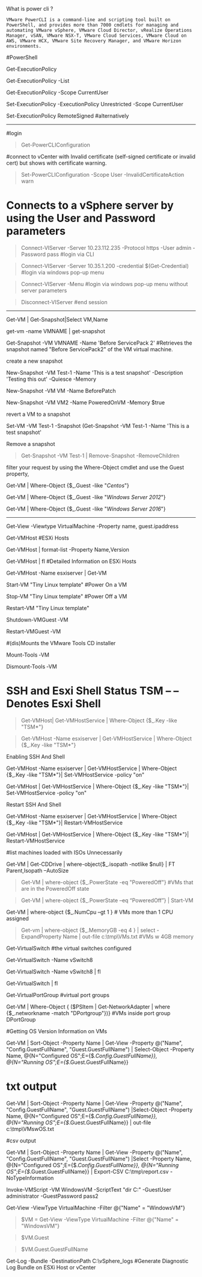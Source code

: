 What is power cli ? 

```
VMware PowerCLI is a command-line and scripting tool built on PowerShell, and provides more than 7000 cmdlets for managing and automating VMware vSphere, VMware Cloud Director, vRealize Operations Manager, vSAN, VMware NSX-T, VMware Cloud Services, VMware Cloud on AWS, VMware HCX, VMware Site Recovery Manager, and VMware Horizon environments.
```


#PowerShell

Get-ExecutionPolicy

Get-ExecutionPolicy -List

Get-ExecutionPolicy -Scope CurrentUser

Set-ExecutionPolicy -ExecutionPolicy Unrestricted -Scope CurrentUser

Set-ExecutionPolicy RemoteSigned #alternatively

------------------------------------------------------------------------------------------------------------------------------------

#login

>Get-PowerCLIConfiguration

#connect to vCenter with Invalid certificate (self-signed certificate or invalid cert) but shows with certificate warning.

>Set-PowerCLIConfiguration -Scope User -InvalidCertificateAction warn

# Connects to a vSphere server by using the User and Password parameters

>Connect-VIServer -Server 10.23.112.235 -Protocol https -User admin -Password pass #login via CLI

>Connect-VIServer -Server 10.35.1.200 -credential $(Get-Credential) #login via windows pop-up menu

>Connect-VIServer -Menu #login via windows pop-up menu without server parameters

>Disconnect-VIServer #end session

--------------------------------------------------------------------------------------------------------------------------------------------

Get-VM | Get-Snapshot|Select VM,Name

get-vm -name VMNAME | get-snapshot

Get-Snapshot -VM VMNAME -Name 'Before ServicePack 2' #Retrieves the snapshot named "Before ServicePack2" of the VM virtual machine.

create a new snapshot

New-Snapshot -VM Test-1 -Name 'This is a test snapshot' -Description 'Testing this out' -Quiesce -Memory

New-Snapshot -VM VM -Name BeforePatch

New-Snapshot -VM VM2 -Name PoweredOnVM -Memory $true

revert a VM to a snapshot

Set-VM -VM Test-1 -Snapshot (Get-Snapshot -VM Test-1 -Name 'This is a test snapshot'

Remove a snapshot

> Get-Snapshot -VM Test-1 | Remove-Snapshot -RemoveChildren

filter your request by using the Where-Object cmdlet and use the Guest property,

Get-VM | Where-Object {$_.Guest -like "*Centos*"}

Get-VM | Where-Object {$_.Guest -like "*Windows Server 2012*"}

Get-VM | Where-Object {$_.Guest -like "*Windows Server 2016*"}

--------------------------------------------------------------------------------------------------------------------------------------------

Get-View -Viewtype VirtualMachine -Property name, guest.ipaddress

Get-VMHost #ESXi Hosts

Get-VMHost | format-list -Property Name,Version

Get-VMHost | fl #Detailed Information on ESXi Hosts

Get-VMHost -Name esxiserver | Get-VM

Start-VM "Tiny Linux template" #Power On a VM

Stop-VM "Tiny Linux template" #Power Off a VM

Restart-VM "Tiny Linux template"

Shutdown-VMGuest ‑VM <vm>

Restart-VMGuest ‑VM <vm>

#(dis)Mounts the VMware Tools CD installer

Mount-Tools ‑VM <vm>

Dismount-Tools ‑VM <vm>

# SSH and Esxi Shell Status TSM – – Denotes Esxi Shell

> Get-VMHost| Get-VMHostService | Where-Object {$_.Key -like "TSM*"}

> Get-VMHost -Name esxiserver | Get-VMHostService | Where-Object {$_.Key -like "TSM*"}

Enabling SSH And Shell

Get-VMHost -Name esxiserver | Get-VMHostService | Where-Object {$_.Key -like "TSM*"}| Set-VMHostService -policy "on"

Get-VMHost | Get-VMHostService | Where-Object {$_.Key -like "TSM*"}| Set-VMHostService -policy "on"

Restart SSH And Shell

Get-VMHost -Name esxiserver | Get-VMHostService | Where-Object {$_.Key -like "TSM*"}| Restart-VMHostService

Get-VMHost | Get-VMHostService | Where-Object {$_.Key -like "TSM*"}| Restart-VMHostService

#list machines loaded with ISOs Unnecessarily

Get-VM | Get-CDDrive | where-object{$_.isopath -notlike $null} | FT Parent,Isopath –AutoSize

> Get-VM | where-object {$_.PowerState -eq "PoweredOff"} #VMs that are in the PoweredOff state

> Get-VM | where-object {$_.PowerState –eq “PoweredOff”} | Start-VM

Get-VM | where-object {$_.NumCpu –gt 1 } # VMs more than 1 CPU assigned

> Get-vm | where-object {$_.MemoryGB -eq 4 } | select -ExpandProperty Name | out-file c:\tmp\VMs.txt #VMs w 4GB memory

Get-VirtualSwitch #the virtual switches configured

Get-VirtualSwitch -Name vSwitch8

Get-VirtualSwitch -Name vSwitch8 | fl

Get-VirtualSwitch | fl

Get-VirtualPortGroup #virtual port groups

Get-VM | Where-Object { ($PSItem | Get-NetworkAdapter | where {$_.networkname -match "DPortgroup"})} #VMs inside port group DPortGroup

#Getting OS Version Information on VMs

Get-VM | Sort-Object -Property Name | Get-View -Property @("Name", "Config.GuestFullName", "Guest.GuestFullName") | Select-Object -Property Name, @{N="Configured OS";E={$_.Config.GuestFullName}}, @{N="Running OS";E={$_.Guest.GuestFullName}}

# txt output

Get-VM | Sort-Object -Property Name | Get-View -Property @("Name", "Config.GuestFullName", "Guest.GuestFullName") |Select-Object -Property Name, @{N="Configured OS";E={$_.Config.GuestFullName}}, @{N="Running OS";E={$_.Guest.GuestFullName}} | out-file c:\tmp\VMswOS.txt

#csv output

Get-VM | Sort-Object -Property Name | Get-View -Property @("Name", "Config.GuestFullName", "Guest.GuestFullName") |Select -Property Name, @{N="Configured OS";E={$_.Config.GuestFullName}}, @{N="Running OS";E={$_.Guest.GuestFullName}} | Export-CSV C:\tmp\report.csv -NoTypeInformation

Invoke-VMScript -VM WindowsVM -ScriptText "dir C:\" -GuestUser administrator -GuestPassword pass2

Get-View -ViewType VirtualMachine -Filter @{"Name" = "WindowsVM"}

> $VM = Get-View -ViewType VirtualMachine -Filter @{"Name" = "WindowsVM"}

> $VM.Guest

> $VM.Guest.GuestFullName

Get-Log -Bundle -DestinationPath C:\vSphere_logs #Generate Diagnostic Log Bundle on ESXi Host or vCenter